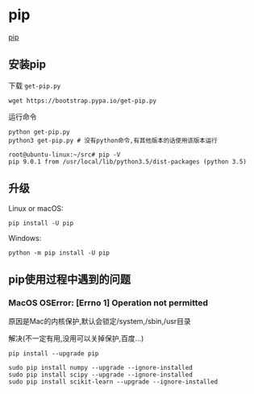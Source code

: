 # pip

[pip](https://pip.pypa.io/en/latest/)

## 安装pip

下载 `get-pip.py`

    wget https://bootstrap.pypa.io/get-pip.py

运行命令

    python get-pip.py
    python3 get-pip.py # 没有python命令,有其他版本的话使用该版本运行

```shell
root@ubuntu-linux:~/src# pip -V
pip 9.0.1 from /usr/local/lib/python3.5/dist-packages (python 3.5)
```

## 升级

Linux or macOS:

    pip install -U pip

Windows:

    python -m pip install -U pip

## pip使用过程中遇到的问题

### MacOS OSError: [Errno 1] Operation not permitted

原因是Mac的内核保护,默认会锁定/system,/sbin,/usr目录

解决(不一定有用,没用可以关掉保护,百度...)

```shell
pip install --upgrade pip

sudo pip install numpy --upgrade --ignore-installed
sudo pip install scipy --upgrade --ignore-installed
sudo pip install scikit-learn --upgrade --ignore-installed
```
